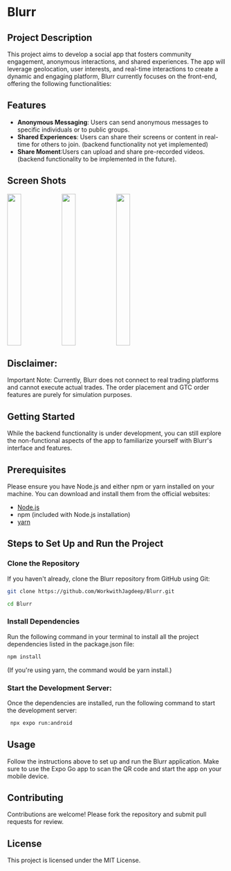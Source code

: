 
# Blurr

## Project Description

This project aims to develop a social app that fosters community engagement, anonymous interactions, and shared experiences. The app will leverage geolocation, user interests, and real-time interactions to create a dynamic and engaging platform, Blurr currently focuses on the front-end, offering the following functionalities:

## Features

- **Anonymous Messaging**: Users can send anonymous messages to specific individuals or to public groups.
- **Shared Experiences**: Users can share their screens or content in real-time for others to join.  (backend functionality not yet implemented)
- **Share Moment**:Users can upload and share pre-recorded videos.(backend functionality to be implemented in the future).


## Screen Shots
<div style="display:flex; align-items:center"> 
 <img src="https://github.com/user-attachments/assets/f92a24a3-b403-4e34-b9ce-a1876fb67bf4" width="25%" height="350px"/>
 <img src="https://github.com/user-attachments/assets/f38080d9-fccd-47e7-9101-c07391ee9ec5" width="25%" height="350px"/>
 <img src="https://github.com/user-attachments/assets/cfad053a-800d-4554-940a-afcd503be5ed" width="25%" height="350px"/>
</div>

## Disclaimer:

Important Note: Currently, Blurr does not connect to real trading platforms and cannot execute actual trades. The order placement and GTC order features are purely for simulation purposes.

## Getting Started
While the backend functionality is under development, you can still explore the non-functional aspects of the app to familiarize yourself with Blurr's interface and features.

## Prerequisites

Please ensure you have Node.js and either npm or yarn installed on your machine. You can download and install them from the official websites:
- [Node.js](https://nodejs.org/en)
- npm (included with Node.js installation)
- [yarn](https://classic.yarnpkg.com/lang/en/docs/install/)

## Steps to Set Up and Run the Project

### Clone the Repository

If you haven't already, clone the Blurr repository from GitHub using Git:

```bash
git clone https://github.com/WorkwithJagdeep/Blurr.git

```

```bash
cd Blurr
```

### Install Dependencies

Run the following command in your terminal to install all the project dependencies listed in the package.json file:

```bash
npm install
```
(If you're using yarn, the command would be yarn install.)


### Start the Development Server:
Once the dependencies are installed, run the following command to start the development server:

```bash
 npx expo run:android 
```

## Usage

Follow the instructions above to set up and run the Blurr application. Make sure to use the Expo Go app to scan the QR code and start the app on your mobile device.

## Contributing

Contributions are welcome! Please fork the repository and submit pull requests for review.

## License

This project is licensed under the MIT License.
